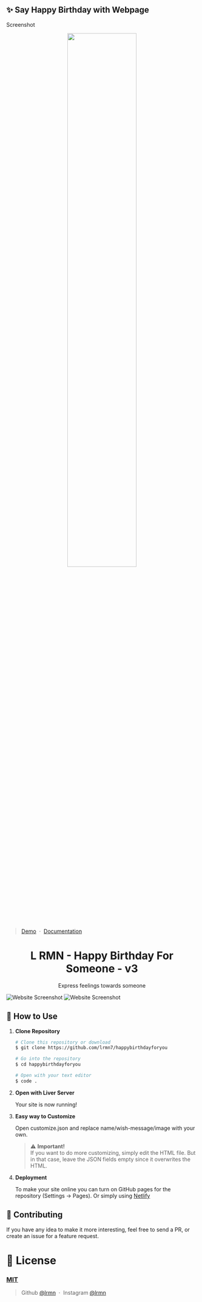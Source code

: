 ## ✨ Say Happy Birthday with Webpage
 Screenshot
<p align="center">
<img src="https://user-images.githubusercontent.com/71541409/164498700-1b44dcbe-7ab8-4f2e-bf48-085597875043.jpg" width="60%" />
</p>

> [Demo](https://fajaraldev.github.io/happybirthday/) &nbsp;&middot;&nbsp;
> [Documentation](https://www.fajaraldev.com/2021/04/template-membuat-ucapan-happy-birthday.html)

<h1 align="center">
  L RMN - Happy Birthday For Someone - v3
</h1>

<p align="center"> 
  Express feelings towards someone
</p>

![Website Screenshot](https://cdn.discordapp.com/attachments/1091159871447109742/1092958082625175622/Screenshot_2023-04-05_at_06-43-26_Happy_Birthday.png)
![Website Screenshot](https://cdn.discordapp.com/attachments/1091159871447109742/1092958082335772732/Screenshot_2023-04-05_at_06-44-51_Happy_Birthday.png)


## 🚀 How to Use

1.  **Clone Repository**

    ```bash
    # Clone this repository or download
    $ git clone https://github.com/lrmn7/happybirthdayforyou

    # Go into the repository
    $ cd happybirthdayforyou

    # Open with your text editor
    $ code .
    ```
1. **Open with Liver Server**

    Your site is now running!
1. **Easy way to Customize**

    Open customize.json and replace name/wish-message/image with your own.
   > ⚠️ **Important!** <br /> If you want to do more customizing, simply edit the HTML file. But in that case, leave the JSON fields empty since it overwrites the HTML.
1. **Deployment**

    To make your site online you can turn on GitHub pages for the repository (Settings -> Pages). Or simply using [Netlify](https://www.netlify.com/)

## 📝 Contributing

If you have any idea to make it more interesting, feel free to send a PR, or create an issue for a feature request.

# 🤝 License

### [MIT](LICENSE)

> Github [@lrmn](https://github.com/lrmn) &nbsp;&middot;&nbsp;
> Instagram [@lrmn](https://instagram.com/lrmn)
